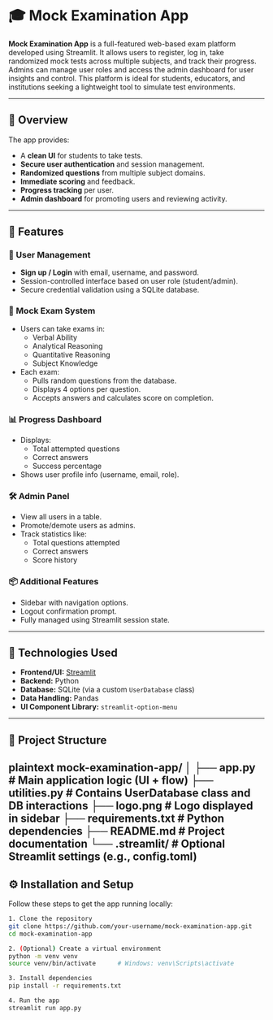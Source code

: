 # 🎓 Mock Examination App

**Mock Examination App** is a full-featured web-based exam platform developed using Streamlit. It allows users to register, log in, take randomized mock tests across multiple subjects, and track their progress. Admins can manage user roles and access the admin dashboard for user insights and control. This platform is ideal for students, educators, and institutions seeking a lightweight tool to simulate test environments.

---

## 📌 Overview

The app provides:
- A **clean UI** for students to take tests.
- **Secure user authentication** and session management.
- **Randomized questions** from multiple subject domains.
- **Immediate scoring** and feedback.
- **Progress tracking** per user.
- **Admin dashboard** for promoting users and reviewing activity.

---

## 🚀 Features

### 👥 User Management
- **Sign up / Login** with email, username, and password.
- Session-controlled interface based on user role (student/admin).
- Secure credential validation using a SQLite database.

### 📝 Mock Exam System
- Users can take exams in:
  - Verbal Ability
  - Analytical Reasoning
  - Quantitative Reasoning
  - Subject Knowledge
- Each exam:
  - Pulls random questions from the database.
  - Displays 4 options per question.
  - Accepts answers and calculates score on completion.

### 📊 Progress Dashboard
- Displays:
  - Total attempted questions
  - Correct answers
  - Success percentage
- Shows user profile info (username, email, role).

### 🛠️ Admin Panel
- View all users in a table.
- Promote/demote users as admins.
- Track statistics like:
  - Total questions attempted
  - Correct answers
  - Score history

### 📦 Additional Features
- Sidebar with navigation options.
- Logout confirmation prompt.
- Fully managed using Streamlit session state.

---

## 🧰 Technologies Used

- **Frontend/UI:** [Streamlit](https://streamlit.io/)
- **Backend:** Python
- **Database:** SQLite (via a custom `UserDatabase` class)
- **Data Handling:** Pandas
- **UI Component Library:** `streamlit-option-menu`

---

## 📁 Project Structure

plaintext
mock-examination-app/
│
├── app.py              # Main application logic (UI + flow)
├── utilities.py        # Contains UserDatabase class and DB interactions
├── logo.png            # Logo displayed in sidebar
├── requirements.txt    # Python dependencies
├── README.md           # Project documentation
└── .streamlit/         # Optional Streamlit settings (e.g., config.toml)
---

## ⚙️ Installation and Setup

Follow these steps to get the app running locally:

```bash
1. Clone the repository
git clone https://github.com/your-username/mock-examination-app.git
cd mock-examination-app

2. (Optional) Create a virtual environment
python -m venv venv
source venv/bin/activate      # Windows: venv\Scripts\activate

3. Install dependencies
pip install -r requirements.txt

4. Run the app
streamlit run app.py

